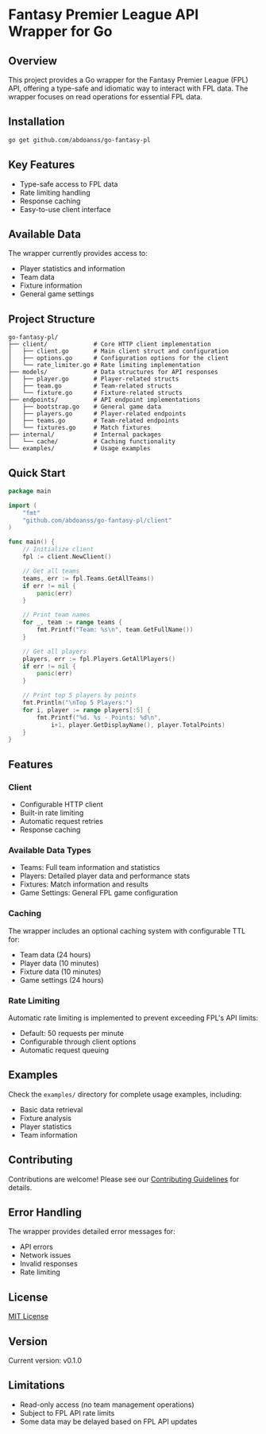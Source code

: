# Fantasy Premier League API Wrapper for Go

## Overview
This project provides a Go wrapper for the Fantasy Premier League (FPL) API, offering a type-safe and idiomatic way to interact with FPL data. The wrapper focuses on read operations for essential FPL data.

## Installation
```bash
go get github.com/abdoanss/go-fantasy-pl
```

## Key Features
- Type-safe access to FPL data
- Rate limiting handling
- Response caching
- Easy-to-use client interface

## Available Data
The wrapper currently provides access to:
- Player statistics and information
- Team data
- Fixture information
- General game settings

## Project Structure
```
go-fantasy-pl/
├── client/             # Core HTTP client implementation
│   ├── client.go       # Main client struct and configuration
│   ├── options.go      # Configuration options for the client
│   └── rate_limiter.go # Rate limiting implementation
├── models/             # Data structures for API responses
│   ├── player.go       # Player-related structs
│   ├── team.go         # Team-related structs
│   └── fixture.go      # Fixture-related structs
├── endpoints/          # API endpoint implementations
│   ├── bootstrap.go    # General game data
│   ├── players.go      # Player-related endpoints
│   ├── teams.go        # Team-related endpoints
│   └── fixtures.go     # Match fixtures
├── internal/           # Internal packages
│   └── cache/          # Caching functionality
└── examples/           # Usage examples
```

## Quick Start
```go
package main

import (
    "fmt"
    "github.com/abdoanss/go-fantasy-pl/client"
)

func main() {
    // Initialize client
    fpl := client.NewClient()

    // Get all teams
    teams, err := fpl.Teams.GetAllTeams()
    if err != nil {
        panic(err)
    }

    // Print team names
    for _, team := range teams {
        fmt.Printf("Team: %s\n", team.GetFullName())
    }

    // Get all players
    players, err := fpl.Players.GetAllPlayers()
    if err != nil {
        panic(err)
    }

    // Print top 5 players by points
    fmt.Println("\nTop 5 Players:")
    for i, player := range players[:5] {
        fmt.Printf("%d. %s - Points: %d\n", 
            i+1, player.GetDisplayName(), player.TotalPoints)
    }
}
```

## Features

### Client
- Configurable HTTP client
- Built-in rate limiting
- Automatic request retries
- Response caching

### Available Data Types
- Teams: Full team information and statistics
- Players: Detailed player data and performance stats
- Fixtures: Match information and results
- Game Settings: General FPL game configuration

### Caching
The wrapper includes an optional caching system with configurable TTL for:
- Team data (24 hours)
- Player data (10 minutes)
- Fixture data (10 minutes)
- Game settings (24 hours)

### Rate Limiting
Automatic rate limiting is implemented to prevent exceeding FPL's API limits:
- Default: 50 requests per minute
- Configurable through client options
- Automatic request queuing

## Examples
Check the `examples/` directory for complete usage examples, including:
- Basic data retrieval
- Fixture analysis
- Player statistics
- Team information

## Contributing
Contributions are welcome! Please see our [Contributing Guidelines](CONTRIBUTING.md) for details.

## Error Handling
The wrapper provides detailed error messages for:
- API errors
- Network issues
- Invalid responses
- Rate limiting

## License
[MIT License](./LICENSE)

## Version
Current version: v0.1.0

## Limitations
- Read-only access (no team management operations)
- Subject to FPL API rate limits
- Some data may be delayed based on FPL API updates
